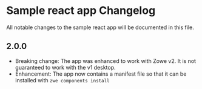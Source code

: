 # Sample react app Changelog

All notable changes to the sample react app will be documented in this file.

## 2.0.0

- Breaking change: The app was enhanced to work with Zowe v2. It is not guaranteed to work with the v1 desktop.
- Enhancement: The app now contains a manifest file so that it can be installed with `zwe components install`
